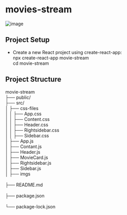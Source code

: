 # movies-stream
![image](https://github.com/user-attachments/assets/df104cb2-cdff-43b7-94bf-7af1bd0db4a7)
## Project Setup
- Create a new React project using create-react-app:<br>
     npx create-react-app movie-stream <br>
     cd movie-stream

## Project Structure
movie-stream<br>
├── public/<br>
├── src/<br>
│   ├── css-files<br>
│   │   ├── App.css<br>
│   │   ├── Content.css<br>
│   │   ├── Header.css<br>
│   │   ├── Rightsidebar.css<br>
│   │   ├── Sidebar.css<br>
│   ├── App.js<br>
│   ├── Contant.js<br>
│   ├── Header.js<br>
│   ├── MovieCard.js<br>
│   ├── Rightsidebar.js<br>
│   ├── Sidebar.js<br>
│   ├── imgs<br>      
├── README.md<br>              
├── package.json<br>            
└── package-lock.json<br>

